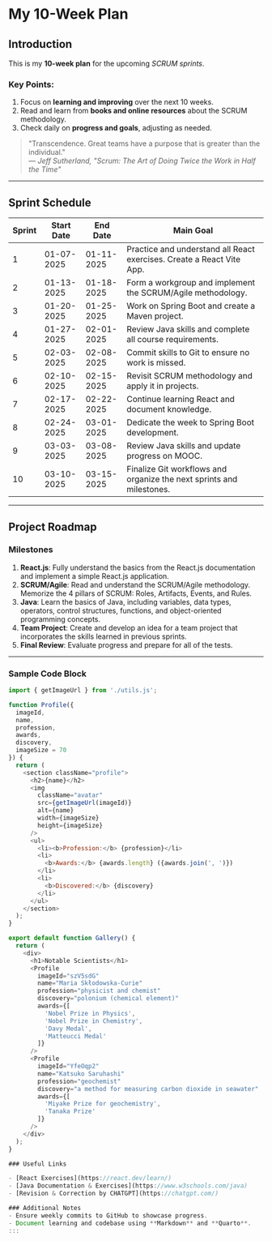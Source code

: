 # My 10-Week Plan

## Introduction

This is my **10-week plan** for the upcoming *SCRUM sprints*.

### Key Points:

1. Focus on **learning and improving** over the next 10 weeks.  
2. Read and learn from **books and online resources** about the SCRUM methodology.  
3. Check daily on **progress and goals**, adjusting as needed.  

> "Transcendence. Great teams have a purpose that is greater than the individual."  
> — *Jeff Sutherland, "Scrum: The Art of Doing Twice the Work in Half the Time"*

---

## Sprint Schedule

| Sprint | Start Date  | End Date    | Main Goal                                                                           |
|--------|-------------|-------------|-------------------------------------------------------------------------------------|
| 1      | 01-07-2025  | 01-11-2025  | Practice and understand all React exercises. Create a React Vite App.               |
| 2      | 01-13-2025  | 01-18-2025  | Form a workgroup and implement the SCRUM/Agile methodology.                         |
| 3      | 01-20-2025  | 01-25-2025  | Work on Spring Boot and create a Maven project.                                     |
| 4      | 01-27-2025  | 02-01-2025  | Review Java skills and complete all course requirements.                            |
| 5      | 02-03-2025  | 02-08-2025  | Commit skills to Git to ensure no work is missed.                                   |
| 6      | 02-10-2025  | 02-15-2025  | Revisit SCRUM methodology and apply it in projects.                                 |
| 7      | 02-17-2025  | 02-22-2025  | Continue learning React and document knowledge.                                     |
| 8      | 02-24-2025  | 03-01-2025  | Dedicate the week to Spring Boot development.                                       |
| 9      | 03-03-2025  | 03-08-2025  | Review Java skills and update progress on MOOC.                                     |
| 10     | 03-10-2025  | 03-15-2025  | Finalize Git workflows and organize the next sprints and milestones.                |


---

## Project Roadmap

### Milestones

1. **React.js**: Fully understand the basics from the React.js documentation and implement a simple React.js application.  
2. **SCRUM/Agile**: Read and understand the SCRUM/Agile methodology. Memorize the 4 pillars of SCRUM: Roles, Artifacts, Events, and Rules.  
3. **Java**: Learn the basics of Java, including variables, data types, operators, control structures, functions, and object-oriented programming concepts.  
4. **Team Project**: Create and develop an idea for a team project that incorporates the skills learned in previous sprints.  
5. **Final Review**: Evaluate progress and prepare for all of the tests.

---

### Sample Code Block

```javascript
import { getImageUrl } from './utils.js';

function Profile({
  imageId,
  name,
  profession,
  awards,
  discovery,
  imageSize = 70
}) {
  return (
    <section className="profile">
      <h2>{name}</h2>
      <img
        className="avatar"
        src={getImageUrl(imageId)}
        alt={name}
        width={imageSize}
        height={imageSize}
      />
      <ul>
        <li><b>Profession:</b> {profession}</li>
        <li>
          <b>Awards:</b> {awards.length} ({awards.join(', ')})
        </li>
        <li>
          <b>Discovered:</b> {discovery}
        </li>
      </ul>
    </section>
  );
}

export default function Gallery() {
  return (
    <div>
      <h1>Notable Scientists</h1>
      <Profile
        imageId="szV5sdG"
        name="Maria Skłodowska-Curie"
        profession="physicist and chemist"
        discovery="polonium (chemical element)"
        awards={[
          'Nobel Prize in Physics',
          'Nobel Prize in Chemistry',
          'Davy Medal',
          'Matteucci Medal'
        ]}
      />
      <Profile
        imageId="YfeOqp2"
        name="Katsuko Saruhashi"
        profession="geochemist"
        discovery="a method for measuring carbon dioxide in seawater"
        awards={[
          'Miyake Prize for geochemistry',
          'Tanaka Prize'
        ]}
      />
    </div>
  );
}

### Useful Links

- [React Exercises](https://react.dev/learn/)
- [Java Documentation & Exercises](https://www.w3schools.com/java)
- [Revision & Correction by CHATGPT](https://chatgpt.com/)

### Additional Notes
- Ensure weekly commits to GitHub to showcase progress.
- Document learning and codebase using **Markdown** and **Quarto**.
:::